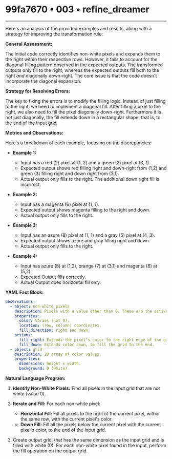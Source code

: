 # 99fa7670 • 003 • refine_dreamer

---
Here's an analysis of the provided examples and results, along with a strategy for improving the transformation rule:

**General Assessment:**

The initial code correctly identifies non-white pixels and expands them to the right within their respective rows. However, it fails to account for the diagonal filling pattern observed in the expected outputs. The transformed outputs only fill to the right, whereas the expected outputs fill both to the right *and* diagonally down-right. The core issue is that the code doesn't incorporate the diagonal expansion.

**Strategy for Resolving Errors:**

The key to fixing the errors is to modify the filling logic. Instead of just filling to the right, we need to implement a diagonal fill. After filling a pixel to the right, we also need to fill the pixel diagonally down-right. Furthermore it is not just diagonally, the fill extends down in a rectangular shape, that is, to the end of the input grid.

**Metrics and Observations:**

Here's a breakdown of each example, focusing on the discrepancies:

*   **Example 1:**
    *   Input has a red (2) pixel at (1, 2) and a green (3) pixel at (3, 1).
    *   Expected output shows red filling right and down-right from (1,2) and green (3) filling right and down right from (3,1).
    *   Actual output only fills to the right. The additional down right fill is incorrect.

*   **Example 2:**
    *   Input has a magenta (6) pixel at (1, 1).
    *   Expected output shows magenta filling to the right and down.
    *   Actual output only fills to the right.

*   **Example 3:**
    *   Input has an azure (8) pixel at (1, 1) and a gray (5) pixel at (4, 3).
    *   Expected output shows azure and gray filling right and down.
    *   Actual output only fills to the right.

*   **Example 4:**
    *   Input has azure (8) at (1,2), orange (7) at (3,1) and magenta (6) at (5,2).
    *   Expected Output fills correctly.
    *   Actual Output does horizontal fill only.

**YAML Fact Block:**

```yaml
observations:
  - object: non-white_pixels
    description: Pixels with a value other than 0. These are the active elements in the transformation.
    properties:
      color: Varies (not 0).
      location: (row, column) coordinates.
      fill_direction: right and down.
    actions:
      fill_right: Extends the pixel's color to the right edge of the grid, in the same row.
      fill_down: Extends color down, to fill the grid to the end.
  - object: grid
    description: 2D array of color values.
    properties:
      dimensions: height x width.
      background: 0 (white)
```

**Natural Language Program:**

1.  **Identify Non-White Pixels:** Find all pixels in the input grid that are not white (value 0).

2.  **Iterate and Fill:** For each non-white pixel:
    *   **Horizontal Fill:** Fill all pixels to the right of the current pixel, within the same row, with the current pixel's color.
    *   **Down Fill:** Fill all the pixels below the current pixel with the current pixel's color, to the end of the input grid.

3. Create output grid, that has the same dimension as the input grid and is filled with white (0). For each non-white pixel found in the input, perform the fill operation on the output grid.

